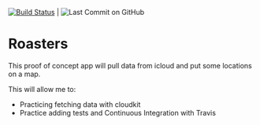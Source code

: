 [![Build Status](https://travis-ci.org/multitudes/Roasters.png?branch=master)](https://travis-ci.org/multitudes/Roasters}) | ![Last Commit on GitHub](https://img.shields.io/github/last-commit/multitudes/Roasters.svg)
# Roasters

This proof of concept app will pull data from icloud and put some locations on a map.

This will allow me to:
- Practicing fetching data with cloudkit
- Practice adding tests and Continuous Integration with Travis
